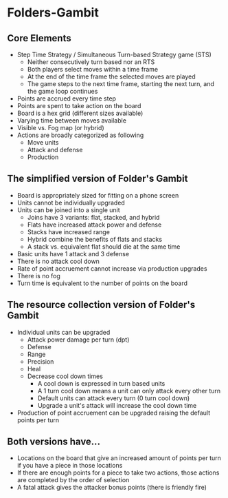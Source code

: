 # Folders-Gambit

## Core Elements

* Step Time Strategy / Simultaneous Turn-based Strategy game (STS)
    * Neither consecutively turn based nor an RTS
    * Both players select moves within a time frame
    * At the end of the time frame the selected moves are played
    * The game steps to the next time frame, starting the next turn, and the game loop continues
* Points are accrued every time step
* Points are spent to take action on the board 
* Board is a hex grid (different sizes available)
* Varying time between moves available
* Visible vs. Fog map (or hybrid)
* Actions are broadly categorized as following
    * Move units
    * Attack and defense
    * Production

## The simplified version of Folder's Gambit

* Board is appropriately sized for fitting on a phone screen
* Units cannot be individually upgraded
* Units can be joined into a single unit
    * Joins have 3 variants: flat, stacked, and hybrid
    * Flats have increased attack power and defense
    * Stacks have increased range
    * Hybrid combine the benefits of flats and stacks
    * A stack vs. equivalent flat should die at the same time 
* Basic units have 1 attack and 3 defense
* There is no attack cool down
* Rate of point accruement cannot increase via production upgrades 
* There is no fog
* Turn time is equivalent to the number of points on the board

## The resource collection version of Folder's Gambit

* Individual units can be upgraded
    * Attack power damage per turn (dpt)
    * Defense
    * Range
    * Precision
    * Heal
    * Decrease cool down times
        * A cool down is expressed in turn based units
        * A 1 turn cool down means a unit can only attack every other turn
        * Default units can attack every turn (0 turn cool down)
        * Upgrade a unit's attack will increase the cool down time
* Production of point accruement can be upgraded raising the default points per turn

## Both versions have...

* Locations on the board that give an increased amount of points per turn if you have a piece in those locations
* If there are enough points for a piece to take two actions, those actions are completed by the order of selection
* A fatal attack gives the attacker bonus points (there is friendly fire)